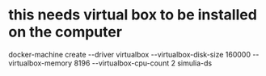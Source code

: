# this needs virtual box to be installed on the computer
docker-machine create --driver virtualbox --virtualbox-disk-size 160000 --virtualbox-memory 8196 --virtualbox-cpu-count 2 simulia-ds 